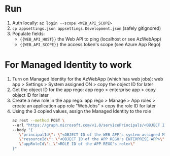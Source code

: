 # Run
1. Auth locally: `az login --scope <WEB_API_SCOPE>`
3. `cp appsettings.json appsettings.Development.json` (safely gitignored)
4. Populate fields:
   - `{{WEB_API_HOST}}` the Web API to ping (localhost or see AzWebApp)
   - `{{WEB_API_SCOPE}}` the access token's scope (see Azure App Rego)

# For Managed Identity to work
1. Turn on Managed Identity for the AzWebApp (which has web jobs): web app > Settings > System assigned ON > copy the object ID for later
2. Get the object ID for the app rego: app rego > enterprise app > copy object ID for later
3. Create a new role in the app rego: app rego > Manage > App roles > create an application app role "WebJobs" > copy the role ID for later
4. Using the 3 copied values, assign the Managed Identity to the role
   ```bash
   az rest --method POST \
   --url "https://graph.microsoft.com/v1.0/servicePrincipals/<OBJECT ID of the WEB APP's system assigned MANAGED IDENTITY>/appRoleAssignments" \
   --body "{
      \"principalId\": \"<OBJECT ID of the WEB APP's system assigned MANAGED IDENTITY>\",
      \"resourceId\": \"<OBJECT ID of the APP REGO's ENTERPRISE APP>\",
      \"appRoleId\": \"<ROLE ID of the APP REGO's role>\"
   }"
   ```